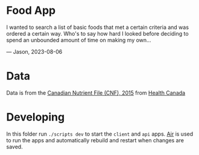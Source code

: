 # Food App

I wanted to search a list of basic foods that met a certain criteria and was ordered a certain way. Who's to say how hard I looked before deciding to spend an unbounded amount of time on making my own...

— Jason, 2023-08-06

# Data

Data is from the [Canadian Nutrient File (CNF), 2015](https://www.canada.ca/en/health-canada/services/food-nutrition/healthy-eating/nutrient-data/canadian-nutrient-file-2015-download-files.html) from [Health Canada](https://www.canada.ca/en/health-canada.html)

# Developing

In this folder run `./scripts dev` to start the `client` and `api` apps.
[Air](https://github.com/cosmtrek/air/tree/master) is used to run the apps and automatically rebuild and restart when changes are saved.
